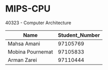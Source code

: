 # MIPS-CPU

40323 - Computer Architecture 

| Name	         |Student_Number|
|----------------|--------------|
| Mahsa Amani	 |97105769      |
| Mobina Pournemat	   |97105833      |
| Arman Zarei |97110444      |
